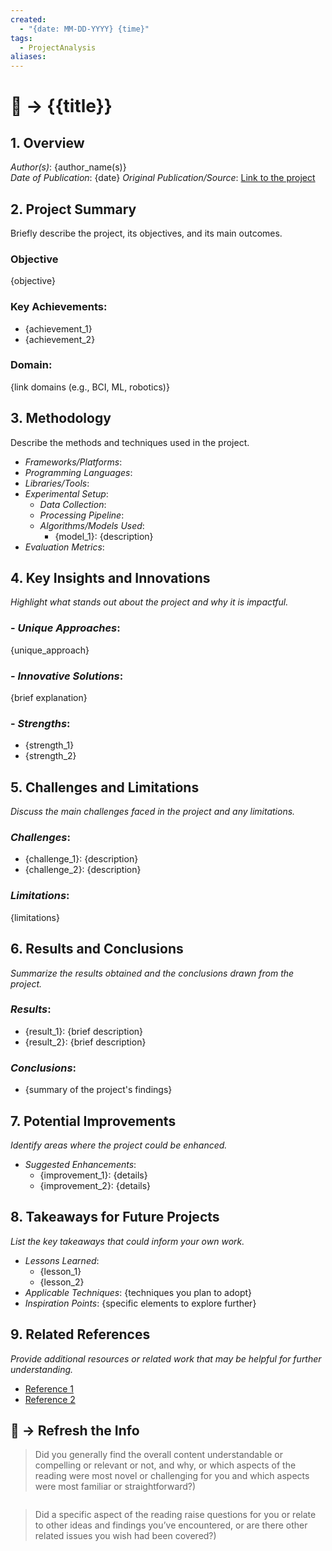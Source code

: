 ```yaml
---
created:
  - "{date: MM-DD-YYYY} {time}"
tags:
  - ProjectAnalysis
aliases:
---
```

# 📗 -> {{title}}

## 1. Overview  
*Author(s)*: {author_name(s)}  
*Date of Publication*: {date}
*Original Publication/Source*: [Link to the project]()

## 2. Project Summary
Briefly describe the project, its objectives, and its main outcomes.

### Objective
{objective}
### Key Achievements: 
  - {achievement_1}
  - {achievement_2}
### Domain: 
{link domains (e.g., BCI, ML, robotics)}

## 3. Methodology
Describe the methods and techniques used in the project.


- *Frameworks/Platforms*: 
- *Programming Languages*: 
- *Libraries/Tools*: 
- *Experimental Setup*:
  - *Data Collection*: 
  - *Processing Pipeline*: 
  - *Algorithms/Models Used*: 
    - {model_1}: {description}
- *Evaluation Metrics*: 

## 4. Key Insights and Innovations
*Highlight what stands out about the project and why it is impactful.*

### - *Unique Approaches*: 
  {unique_approach}
### - *Innovative Solutions*: 
{brief explanation}
### - *Strengths*:
  - {strength_1}
  - {strength_2}

## 5. Challenges and Limitations
*Discuss the main challenges faced in the project and any limitations.*

### *Challenges*: 
  - {challenge_1}: {description}
  - {challenge_2}: {description}
### *Limitations*: 
{limitations}

## 6. Results and Conclusions
*Summarize the results obtained and the conclusions drawn from the project.*

### *Results*:
  - {result_1}: {brief description}
  - {result_2}: {brief description}
### *Conclusions*: 
- {summary of the project's findings}

## 7. Potential Improvements
*Identify areas where the project could be enhanced.*

- *Suggested Enhancements*: 
  - {improvement_1}: {details}
  - {improvement_2}: {details}

## 8. Takeaways for Future Projects
*List the key takeaways that could inform your own work.*

- *Lessons Learned*:
  - {lesson_1}
  - {lesson_2}
- *Applicable Techniques*: {techniques you plan to adopt}
- *Inspiration Points*: {specific elements to explore further}


## 9. Related References
*Provide additional resources or related work that may be helpful for further understanding.*
- [Reference 1]({link})
- [Reference 2]({link})



## 🧪 -> Refresh the Info
> Did you generally find the overall content understandable or compelling or relevant or not, and why, or which aspects of the reading were most novel or challenging for you and which aspects were most familiar or straightforward?)  
```

```

> Did a specific aspect of the reading raise questions for you or relate to other ideas and findings you’ve encountered, or are there other related issues you wish had been covered?)
```

```